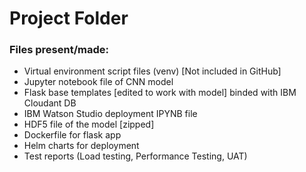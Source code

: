 # Project Folder

### Files present/made:

- Virtual environment script files (venv) [Not included in GitHub]
- Jupyter notebook file of CNN model
- Flask base templates [edited to work with model] binded with IBM Cloudant DB
- IBM Watson Studio deployment IPYNB file
- HDF5 file of the model [zipped]
- Dockerfile for flask app
- Helm charts for deployment
- Test reports (Load testing, Performance Testing, UAT)
